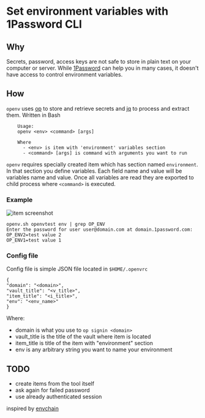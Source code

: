 # Set environment variables with 1Password CLI

## Why

Secrets, password, access keys are not safe to store in plain text on your computer or server. While [1Password](https://1password.com) can help you in many cases, it doesn't have access to control environment variables.

## How

`openv` uses [op](https://support.1password.com/command-line/) to store and retrieve secrets and [jq](https://stedolan.github.io/jq/) to process and extract them. Written in Bash

```
    Usage:
    openv <env> <command> [args]

    Where
      - <env> is item with 'environment' variables section
      - <command> [args] is command with arguments you want to run
```

`openv` requires specially created item which has section named `environment`. In that section you define variables. Each field name and value will be variables name and value. Once all variables are read they are exported to child process where `<command>` is executed.

### Example

![item screenshot](http://com-agilebits-users.s3.amazonaws.com/tim/shots/2018-06-15-23-31-30.png)

```
openv.sh openvtest env | grep OP_ENV
Enter the password for user user@domain.com at domain.1password.com:
OP_ENV2=test value 2
OP_ENV1=test value 1
```

### Config file

Config file is simple JSON file located in `$HOME/.openvrc`

```
{
"domain": "<domain>",
"vault_title": "<v_title>",
"item_title": "<i_title>",
"env": "<env_name>"
}
```

Where:

- domain is what you use to `op signin <domain>`
- vault_title is the title of the vault where item is located
- item_title is title of the item with "environment" section
- env is any arbitrary string you want to name your environment

## TODO

- create items from the tool itself
- ask again for failed password
- use already authenticated session

inspired by [envchain](https://github.com/sorah/envchain)

